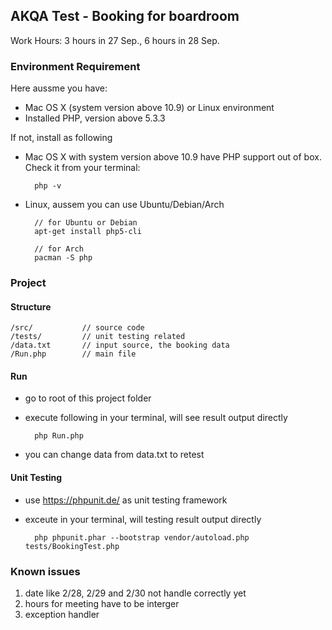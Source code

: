 ## AKQA Test - Booking for boardroom

Work Hours: 3 hours in 27 Sep., 6 hours in 28 Sep.


### Environment Requirement

Here aussme you have:

* Mac OS X (system version above 10.9) or Linux environment
* Installed PHP, version above 5.3.3

If not, install as following

* Mac OS X with system version above 10.9 have PHP support out of box. Check it from your terminal:
	
		php -v
		
* Linux, aussem you can use Ubuntu/Debian/Arch

		// for Ubuntu or Debian
		apt-get install php5-cli
		
		// for Arch
		pacman -S php


### Project

#### Structure

	/src/			// source code
	/tests/			// unit testing related
	/data.txt		// input source, the booking data
	/Run.php		// main file


#### Run

* go to root of this project folder
* execute following in your terminal, will see result output directly

		php Run.php
		
* you can change data from data.txt to retest

#### Unit Testing

* use https://phpunit.de/ as unit testing framework
* exceute in your terminal, will testing result output directly

		php phpunit.phar --bootstrap vendor/autoload.php tests/BookingTest.php 


### Known issues

1. date like 2/28, 2/29 and 2/30 not handle correctly yet
2. hours for meeting have to be interger
3. exception handler